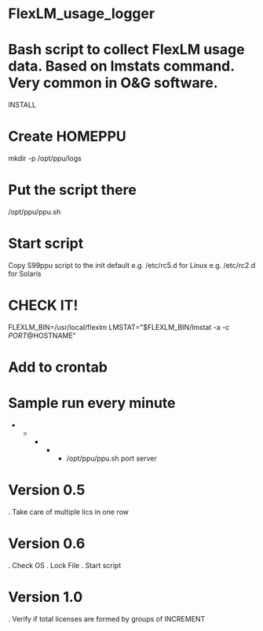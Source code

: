 # FlexLM_usage_logger
# Bash script to collect FlexLM usage data. Based on lmstats command. Very common in O&G software.

INSTALL

# Create HOMEPPU
mkdir -p /opt/ppu/logs

# Put the script there
/opt/ppu/ppu.sh 

# Start script
Copy S99ppu script to the init default
e.g. /etc/rc5.d for Linux
e.g. /etc/rc2.d for Solaris

# CHECK IT!
FLEXLM_BIN=/usr/local/flexlm
LMSTAT="$FLEXLM_BIN/lmstat -a -c $PORT@$HOSTNAME"

# Add to crontab
# Sample run every minute
* * * * * /opt/ppu/ppu.sh port server

# Version 0.5
. Take care of multiple lics in one row

# Version 0.6
. Check OS
. Lock File
. Start script

# Version 1.0
. Verify if total licenses are formed by groups of INCREMENT

